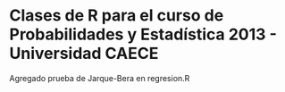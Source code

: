 Clases de R para el curso de Probabilidades y Estadística 2013 - Universidad CAECE
========
Agregado prueba de Jarque-Bera en regresion.R 
